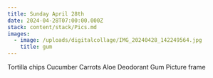 ```yaml
---
title: Sunday April 28th
date: 2024-04-28T07:00:00.000Z
stack: content/stack/Pics.md
images:
  - image: /uploads/digitalcollage/IMG_20240428_142249564.jpg
    title: gum
---
```


Tortilla chips
Cucumber 
Carrots
Aloe
Deodorant
Gum
Picture frame
